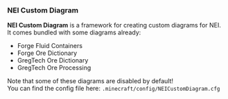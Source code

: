 ### NEI Custom Diagram

**NEI Custom Diagram** is a framework for creating custom diagrams for NEI.\
It comes bundled with some diagrams already:
- Forge Fluid Containers
- Forge Ore Dictionary
- GregTech Ore Dictionary
- GregTech Ore Processing

Note that some of these diagrams are disabled by default!\
You can find the config file here: `.minecraft/config/NEICustomDiagram.cfg`
